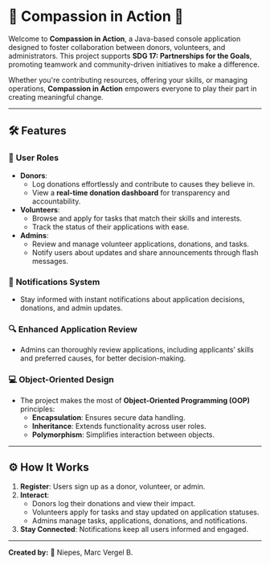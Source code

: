 # 🌟 Compassion in Action 🌟  

Welcome to **Compassion in Action**, a Java-based console application designed to foster collaboration between donors, volunteers, and administrators. This project supports **SDG 17: Partnerships for the Goals**, promoting teamwork and community-driven initiatives to make a difference.  

Whether you're contributing resources, offering your skills, or managing operations, **Compassion in Action** empowers everyone to play their part in creating meaningful change.  

---

## 🛠 Features  

### 👥 **User Roles**  
- **Donors**:  
  - Log donations effortlessly and contribute to causes they believe in.  
  - View a **real-time donation dashboard** for transparency and accountability.  
- **Volunteers**:  
  - Browse and apply for tasks that match their skills and interests.  
  - Track the status of their applications with ease.  
- **Admins**:  
  - Review and manage volunteer applications, donations, and tasks.  
  - Notify users about updates and share announcements through flash messages.  

### 🔔 **Notifications System**  
- Stay informed with instant notifications about application decisions, donations, and admin updates.  

### 🔍 **Enhanced Application Review**  
- Admins can thoroughly review applications, including applicants’ skills and preferred causes, for better decision-making.  

### 💻 **Object-Oriented Design**  
- The project makes the most of **Object-Oriented Programming (OOP)** principles:  
  - **Encapsulation**: Ensures secure data handling.  
  - **Inheritance**: Extends functionality across user roles.  
  - **Polymorphism**: Simplifies interaction between objects.  

---

## ⚙️ How It Works  

1. **Register**: Users sign up as a donor, volunteer, or admin.  
2. **Interact**:  
   - Donors log their donations and view their impact. 
   - Volunteers apply for tasks and stay updated on application statuses. 
   - Admins manage tasks, applications, donations, and notifications.
3. **Stay Connected**: Notifications keep all users informed and engaged.

---

**Created by:**
👨 Niepes, Marc Vergel B.

